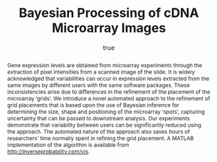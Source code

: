 ---
abstract: "Gene expression levels are obtained from microarray experiments through
  the extraction of pixel intensities from a scanned image of the slide. It is widely
  acknowledged that variabilities can occur in expression levels extracted from the
  same images by different users with the same software packages. These inconsistencies
  arise due to differences in the refinement of the placement of the microarray \u2018grids\u2019.
  We introduce a novel automated approach to the refinement of grid placements that
  is based upon the use of Bayesian inference for determining the size, shape and
  positioning of the microarray \u2018spots\u2019, capturing uncertainty that can
  be passed to downstream analysis. Our experiments demonstrate that variability between
  users can be significantly reduced using the approach. The automated nature of the
  approach also saves hours of researchers\u2019 time normally spent in refining the
  grid placement. A MATLAB implementation of the algorithm is available from <http://inverseprobability.com/vis>."
author:
- family: Lawrence
  given: Neil D.
  gscholar: r3SJcvoAAAAJ
  institute: University of Sheffield
  twitter: lawrennd
  url: http://inverseprobability.com
categories:
- Lawrence-manchester03
day: '21'
errata: []
extras: []
key: Lawrence-manchester03
layout: talk
month: 5
published: 2003-05-21
section: pre
title: Bayesian Processing of <span>cDNA</span> Microarray Images
venue: The University of Manchester, Department of Computer Science, Bio-health sciences
  Seminars
year: '2003'
---